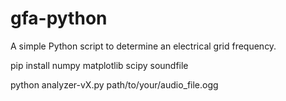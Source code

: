 # gfa-python
A simple Python script to determine an electrical grid frequency.

pip install numpy matplotlib scipy soundfile

python analyzer-vX.py path/to/your/audio_file.ogg
